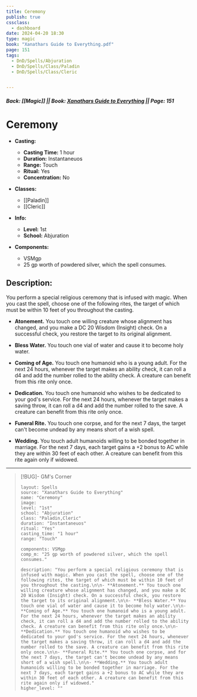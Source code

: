 ```yaml
---
title: Ceremony
publish: true
cssclass:
  - dashboard
date: 2024-04-20 18:30
type: magic
book: "Xanathars Guide to Everything.pdf"
page: 151
tags:
  - DnD/Spells/Abjuration
  - DnD/Spells/Class/Paladin
  - DnD/Spells/Class/Cleric


---
```


##### Back: [[Magic]] || Book: [Xanathars Guide to Everything](https://drive.google.com/drive/folders/1O5bhpYizcIT5xxAoLOuzCRht_PVS7VSG?usp=sharing) || Page: 151

# Ceremony

- **Casting:**
    - **Casting Time:** 1 hour
    - **Duration:** Instantaneuos
    - **Range:** Touch
    - **Ritual:** Yes
    - **Concentration:** No
- **Classes:**
    - [[Paladin]]
    - [[Cleric]]

- **Info:**
    - **Level:** 1st
    - **School:** Abjuration
- **Components:**
    - VSMgp
    - 25 gp worth of powdered silver, which the spell consumes.

## Description:
You perform a special religious ceremony that is infused with magic. When you cast the spell, choose one of the following rites, the target of which must be within 10 feet of you throughout the casting.

- **Atonement.** You touch one willing creature whose alignment has changed, and you make a DC 20 Wisdom (Insight) check. On a successful check, you restore the target to its original alignment.

- **Bless Water.** You touch one vial of water and cause it to become holy water.

- **Coming of Age.** You touch one humanoid who is a young adult. For the next 24 hours, whenever the target makes an ability check, it can roll a d4 and add the number rolled to the ability check. A creature can benefit from this rite only once.

- **Dedication.** You touch one humanoid who wishes to be dedicated to your god's service. For the next 24 hours, whenever the target makes a saving throw, it can roll a d4 and add the number rolled to the save. A creature can benefit from this rite only once.

- **Funeral Rite.** You touch one corpse, and for the next 7 days, the target can't become undead by any means short of a wish spell.

- **Wedding.** You touch adult humanoids willing to be bonded together in marriage. For the next 7 days, each target gains a +2 bonus to AC while they are within 30 feet of each other. A creature can benefit from this rite again only if widowed.



---

> [!BUG]- GM's Corner
>
> ```statblock
> layout: Spells
> source: "Xanathars Guide to Everything"
> name: "Ceremony"
> image: 
> level: "1st"
> school: "Abjuration"
> class: "Paladin,Cleric"
> duration: "Instantaneuos"
> ritual: "Yes"
> casting_time: "1 hour"
> range: "Touch"
>
> components: VSMgp
> comp_m: "25 gp worth of powdered silver, which the spell consumes."
>
> description: "You perform a special religious ceremony that is infused with magic. When you cast the spell, choose one of the following rites, the target of which must be within 10 feet of you throughout the casting.\n\n- **Atonement.** You touch one willing creature whose alignment has changed, and you make a DC 20 Wisdom (Insight) check. On a successful check, you restore the target to its original alignment.\n\n- **Bless Water.** You touch one vial of water and cause it to become holy water.\n\n- **Coming of Age.** You touch one humanoid who is a young adult. For the next 24 hours, whenever the target makes an ability check, it can roll a d4 and add the number rolled to the ability check. A creature can benefit from this rite only once.\n\n- **Dedication.** You touch one humanoid who wishes to be dedicated to your god's service. For the next 24 hours, whenever the target makes a saving throw, it can roll a d4 and add the number rolled to the save. A creature can benefit from this rite only once.\n\n- **Funeral Rite.** You touch one corpse, and for the next 7 days, the target can't become undead by any means short of a wish spell.\n\n- **Wedding.** You touch adult humanoids willing to be bonded together in marriage. For the next 7 days, each target gains a +2 bonus to AC while they are within 30 feet of each other. A creature can benefit from this rite again only if widowed."
> higher_level: ""
> ```
